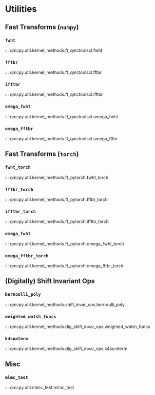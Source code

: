 # Utilities

## Fast Transforms (`numpy`)

### `fwht`

::: qmcpy.util.kernel_methods.ft_qmctoolscl.fwht

### `fftbr`

::: qmcpy.util.kernel_methods.ft_qmctoolscl.fftbr

### `ifftbr`

::: qmcpy.util.kernel_methods.ft_qmctoolscl.ifftbr

### `omega_fwht`

::: qmcpy.util.kernel_methods.ft_qmctoolscl.omega_fwht

### `omega_fftbr`

::: qmcpy.util.kernel_methods.ft_qmctoolscl.omega_fftbr

## Fast Transforms (`torch`)

### `fwht_torch`

::: qmcpy.util.kernel_methods.ft_pytorch.fwht_torch

### `fftbr_torch`

::: qmcpy.util.kernel_methods.ft_pytorch.fftbr_torch

### `ifftbr_torch`

::: qmcpy.util.kernel_methods.ft_pytorch.ifftbr_torch

### `omega_fwht`

::: qmcpy.util.kernel_methods.ft_pytorch.omega_fwht_torch

### `omega_fftbr_torch`

::: qmcpy.util.kernel_methods.ft_pytorch.omega_fftbr_torch

## (Digitally) Shift Invariant Ops

### `bernoulli_poly`

::: qmcpy.util.kernel_methods.shift_invar_ops.bernoulli_poly

### `weighted_walsh_funcs`

::: qmcpy.util.kernel_methods.dig_shift_invar_ops.weighted_walsh_funcs

### `k4sumterm`

::: qmcpy.util.kernel_methods.dig_shift_invar_ops.k4sumterm

## Misc

### `mlmc_test`

::: qmcpy.util.mlmc_test.mlmc_test

